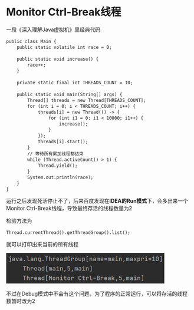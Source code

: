 # Monitor Ctrl-Break线程

一段《深入理解Java虚拟机》里经典代码

```
public class Main {
    public static volatile int race = 0;

    public static void increase() {
        race++;
    }

    private static final int THREADS_COUNT = 10;

    public static void main(String[] args) {
        Thread[] threads = new Thread[THREADS_COUNT];
        for (int i = 0; i < THREADS_COUNT; i++) {
            threads[i] = new Thread(() -> {
                for (int i1 = 0; i1 < 10000; i1++) {
                    increase();
                }
            });
            threads[i].start();
        }
        // 等待所有累加线程都结束
        while (Thread.activeCount() > 1) {
            Thread.yield();
        }
        System.out.println(race);
    }
}
```

运行之后发现死活停止不了，后来百度发现在**IDEA的Run模式**下，会多出来一个Monitor Ctrl-Break线程，导致最终存活的线程数量为2

检验方法为

```
Thread.currentThread().getThreadGroup().list();
```

就可以打印出来当前的所有线程

![](https://raw.githubusercontent.com/KKKLxxx/img-host/master/3216b2ef787d43258b8f57236a6c0ef9.png)

不过在Debug模式中不会有这个问题，为了程序的正常运行，可以将存活的线程数暂时改为2